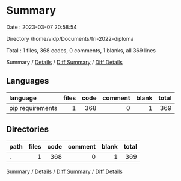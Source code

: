 # Summary

Date : 2023-03-07 20:58:54

Directory /home/vidp/Documents/fri-2022-diploma

Total : 1 files,  368 codes, 0 comments, 1 blanks, all 369 lines

Summary / [Details](details.md) / [Diff Summary](diff.md) / [Diff Details](diff-details.md)

## Languages
| language | files | code | comment | blank | total |
| :--- | ---: | ---: | ---: | ---: | ---: |
| pip requirements | 1 | 368 | 0 | 1 | 369 |

## Directories
| path | files | code | comment | blank | total |
| :--- | ---: | ---: | ---: | ---: | ---: |
| . | 1 | 368 | 0 | 1 | 369 |

Summary / [Details](details.md) / [Diff Summary](diff.md) / [Diff Details](diff-details.md)